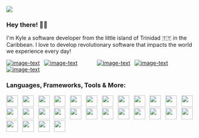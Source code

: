 <image src="images/kylebanner.gif"></image>

### Hey there! 👋🏼
<p> I'm Kyle a software developer from the little island of Trinidad 🇹🇹 in the Caribbean. I love to develop revolutionary software that impacts the world we experience every day! </p>

[![image-text](https://img.shields.io/badge/website-000000?style=for-the-badge&logo=About.me&logoColor=white)](https://kyleawah.github.io/old/) &nbsp;
[![image-text](https://img.shields.io/badge/LinkedIn-0077B5?style=for-the-badge&logo=linkedin&logoColor=white)](http://linkedin.com/in/kyleawah/) &nbsp; &nbsp; &nbsp; &nbsp; &nbsp; &nbsp;
[![image-text](https://img.shields.io/badge/Facebook-1877F2?style=for-the-badge&logo=facebook&logoColor=white)](https://www.facebook.com/itskylehalo/) &nbsp;
[![image-text](https://img.shields.io/badge/Twitter-1DA1F2?style=for-the-badge&logo=twitter&logoColor=white)](http://twitter.com/itskylehalo) &nbsp;
[![image-text](https://img.shields.io/badge/Instagram-E4405F?style=for-the-badge&logo=instagram&logoColor=white)](http://instagram.com/kylehalo) &nbsp;

### Languages, Frameworks, Tools & More:
<image height="30px" src="icons/ajax.png"></image> &nbsp;
<image height="30px" src="icons/c%2B%2B.png"></image> &nbsp;
<image height="30px" src="icons/clogo.png"></image> &nbsp;
<image height="30px" src="icons/css.png"></image> &nbsp;
<image height="30px" src="icons/figma.png"></image> &nbsp;
<image height="30px" src="icons/flask.png"></image> &nbsp;
<image height="30px" src="icons/git.png"></image> &nbsp;
<image height="30px" src="icons/gunicorn.png"></image> &nbsp;
<image height="30px" src="icons/htmllogo.png"></image> &nbsp;
<image height="30px" src="icons/jinja.png"></image> &nbsp;
<image height="30px" src="icons/jslogo.png"></image> &nbsp;
<image height="30px" src="icons/json.png"></image> &nbsp;
<image height="30px" src="icons/pascal.png"></image> &nbsp;
<image height="30px" src="icons/php.png"></image> &nbsp;
<image height="30px" src="icons/plsql.png"></image> &nbsp;
<image height="30px" src="icons/poetry.png"></image> &nbsp;
<image height="30px" src="icons/postgres.png"></image> &nbsp;
<image height="30px" src="icons/python.png"></image> &nbsp;
<image height="30px" src="icons/react.png"></image> &nbsp;
<image height="30px" src="icons/sketch.png"></image> &nbsp;
<image height="30px" src="icons/sqalchemy.png"></image> &nbsp;
<image height="30px" src="icons/sql.png"></image> &nbsp;
<image height="30px" src="icons/sqlite.png"></image> &nbsp;
<image height="30px" src="icons/swift.png"></image> &nbsp;
<image height="30px" src="icons/swiftui.png"></image> &nbsp;
<image height="30px" src="icons/wix.png"></image> &nbsp;
<image height="30px" src="icons/wordpress.png"></image> &nbsp;
<image height="30px" src="icons/xml.png"></image>
